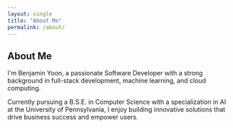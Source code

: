 ```yaml
---
layout: single
title: "About Me"
permalink: /about/
---
```


## About Me

I'm Benjamin Yoon, a passionate Software Developer with a strong background in full-stack development, machine learning, and cloud computing.

Currently pursuing a B.S.E. in Computer Science with a specialization in AI at the University of Pennsylvania, I enjoy building innovative solutions that drive business success and empower users.
